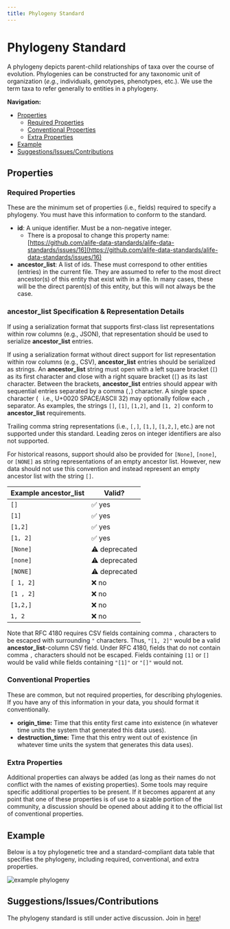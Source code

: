 ```yaml
---
title: Phylogeny Standard
---
```


# Phylogeny Standard

A phylogeny depicts parent-child relationships of taxa over the course of evolution.
Phylogenies can be constructed for any taxonomic unit of organization (_e.g._,
individuals, genotypes, phenotypes, etc.).
We use the term taxa to refer generally to entities in a phylogeny.

**Navigation:**

<!-- TOC -->

- [Properties](#properties)
  - [Required Properties](#required-properties)
  - [Conventional Properties](#conventional-properties)
  - [Extra Properties](#extra-properties)
- [Example](#example)
- [Suggestions/Issues/Contributions](#suggestionsissuescontributions)

<!-- /TOC -->

## Properties

### Required Properties

These are the minimum set of properties (i.e., fields) required to specify a phylogeny.
You must have this information to conform to the standard.

- **id**: A unique identifier. Must be a non-negative integer.
  - There is a proposal to change this property name: [https://github.com/alife-data-standards/alife-data-standards/issues/16](https://github.com/alife-data-standards/alife-data-standards/issues/16)
- **ancestor_list**: A list of ids. These must correspond to other entities (entries) in the current file.
  They are assumed to refer to the most direct ancestor(s) of this entity that exist with in a file.
  In many cases, these will be the direct parent(s) of this entity, but this will not always be the case.

### **ancestor_list** Specification & Representation Details

If using a serialization format that supports first-class list representations within row columns (e.g., JSON), that representation should be used to serialize **ancestor_list** entries.

If using a serialization format without direct support for list representation within row columns (e.g., CSV), **ancestor_list** entries should be serialized as strings.
An **ancestor_list** string must open with a left square bracket (`[`) as its first character and close with a right square bracket (`[`) as its last character.
Between the brackets, **ancestor_list** entries should appear with sequential entries separated by a comma (`,`) character.
A single space character (` ` i.e., U+0020 SPACE/ASCII 32) may optionally follow each `,` separator.
As examples, the strings `[]`, `[1]`, `[1,2]`, and `[1, 2]` conform to **ancestor_list** requirements.

Trailing comma string representations (i.e., `[,]`, `[1,]`, `[1,2,]`, etc.) are not supported under this standard.
Leading zeros on integer identifiers are also not supported.

For historical reasons, support should also be provided for `[None]`, `[none]`, or `[NONE]` as string representations of an empty ancestor list.
However, new data should not use this convention and instead represent an empty ancestor list with the string `[]`.

| Example **ancestor_list** | Valid?                 |
|---------------------------|------------------------|
| `[]`                      | :white_check_mark: yes |
| `[1]`                     | :white_check_mark: yes |
| `[1,2]`                   | :white_check_mark: yes |
| `[1, 2]`                  | :white_check_mark: yes |
| `[None]`                  | :warning: deprecated   |
| `[none]`                  | :warning: deprecated   |
| `[NONE]`                  | :warning: deprecated   |
| `[ 1, 2]`                 | :x: no                 |
| `[1 , 2]`                 | :x: no                 |
| `[1,2,]`                  | :x: no                 |
| `1, 2`                    | :x: no                 |

Note that RFC 4180 requires CSV fields containing comma `,` characters to be escaped with surrounding `"` characters.
Thus, `"[1, 2]"` would be a valid **ancestor_list**-column CSV field.
Under RFC 4180, fields that do not contain comma `,` characters should not be escaped.
Fields containing `[1]` or `[]` would be valid while fields containing `"[1]"` or `"[]"` would not.

### Conventional Properties

These are common, but not required properties, for describing phylogenies.
If you have any of this information in your data, you should format it conventionally.

- **origin_time:** Time that this entity first came into existence (in whatever time units the system that generated this data uses).
- **destruction_time:** Time that this entry went out of existence (in whatever time units the system that generates this data uses).

### Extra Properties

Additional properties can always be added (as long as their names do not conflict with the names of existing properties).
Some tools may require specific additional properties to be present.
If it becomes apparent at any point that one of these properties is of use to a sizable portion of the community,
a discussion should be opened about adding it to the official list of conventional properties.

## Example

Below is a toy phylogenetic tree and a standard-compliant data table that specifies
the phylogeny, including required, conventional, and extra properties.

![example phylogeny](./media/toy-phylogeny.png)

## Suggestions/Issues/Contributions

The phylogeny standard is still under active discussion. Join in [here](https://github.com/alife-data-standards/alife-data-standards/issues?q=is%3Aissue+is%3Aopen+label%3Aphylogeny)!
